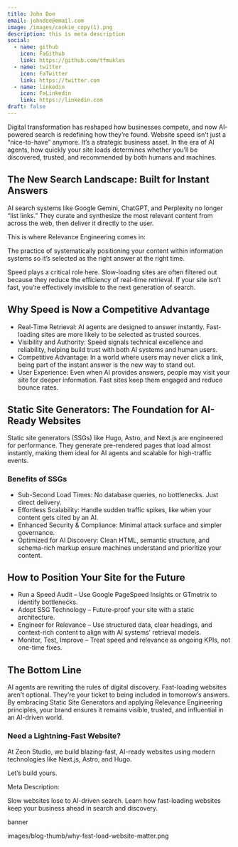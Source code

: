 ```yaml
---
title: John Doe
email: johndoe@email.com
image: /images/cookie_copy(1).png
description: this is meta description
social:
  - name: github
    icon: FaGithub
    link: https://github.com/tfmukles
  - name: twitter
    icon: FaTwitter
    link: https://twitter.com
  - name: linkedin
    icon: FaLinkedin
    link: https://linkedin.com
draft: false
---
```

Digital transformation has reshaped how businesses compete, and now AI-powered search is redefining how they’re found. Website speed isn’t just a “nice-to-have” anymore. It’s a strategic business asset. In the era of AI agents, how quickly your site loads determines whether you’ll be discovered, trusted, and recommended by both humans and machines.

## The New Search Landscape: Built for Instant Answers

AI search systems like Google Gemini, ChatGPT, and Perplexity no longer “list links.” They curate and synthesize the most relevant content from across the web, then deliver it directly to the user.

This is where Relevance Engineering comes in:

The practice of systematically positioning your content within information systems so it’s selected as the right answer at the right time.

Speed plays a critical role here. Slow-loading sites are often filtered out because they reduce the efficiency of real-time retrieval. If your site isn’t fast, you’re effectively invisible to the next generation of search.

## Why Speed is Now a Competitive Advantage

* Real-Time Retrieval: AI agents are designed to answer instantly. Fast-loading sites are more likely to be selected as trusted sources.
* Visibility and Authority: Speed signals technical excellence and reliability, helping build trust with both AI systems and human users.
* Competitive Advantage: In a world where users may never click a link, being part of the instant answer is the new way to stand out.
* User Experience: Even when AI provides answers, people may visit your site for deeper information. Fast sites keep them engaged and reduce bounce rates.

## Static Site Generators: The Foundation for AI-Ready Websites

Static site generators (SSGs) like Hugo, Astro, and Next.js are engineered for performance. They generate pre-rendered pages that load almost instantly, making them ideal for AI agents and scalable for high-traffic events.

### Benefits of SSGs

* Sub-Second Load Times: No database queries, no bottlenecks. Just direct delivery.
* Effortless Scalability: Handle sudden traffic spikes, like when your content gets cited by an AI.
* Enhanced Security & Compliance: Minimal attack surface and simpler governance.
* Optimized for AI Discovery: Clean HTML, semantic structure, and schema-rich markup ensure machines understand and prioritize your content.

## How to Position Your Site for the Future

* Run a Speed Audit – Use Google PageSpeed Insights or GTmetrix to identify bottlenecks.
* Adopt SSG Technology – Future-proof your site with a static architecture.
* Engineer for Relevance – Use structured data, clear headings, and context-rich content to align with AI systems’ retrieval models.
* Monitor, Test, Improve – Treat speed and relevance as ongoing KPIs, not one-time fixes.

## The Bottom Line

AI agents are rewriting the rules of digital discovery. Fast-loading websites aren’t optional. They’re your ticket to being included in tomorrow’s answers. By embracing Static Site Generators and applying Relevance Engineering principles, your brand ensures it remains visible, trusted, and influential in an AI-driven world.

### Need a Lightning-Fast Website?

At Zeon Studio, we build blazing-fast, AI-ready websites using modern technologies like Next.js, Astro, and Hugo.

Let’s build yours.

Meta Description:

Slow websites lose to AI-driven search. Learn how fast-loading websites keep your business ahead in search and discovery. 

banner

images/blog-thumb/why-fast-load-website-matter.png
